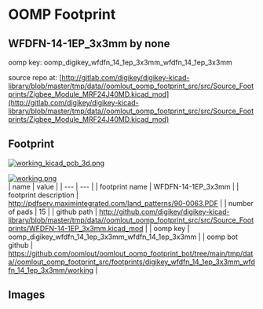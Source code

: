 # OOMP Footprint  
## WFDFN-14-1EP_3x3mm  by none  
  
oomp key: oomp_digikey_wfdfn_14_1ep_3x3mm_wfdfn_14_1ep_3x3mm  
  
source repo at: [http://gitlab.com/digikey/digikey-kicad-library/blob/master/tmp/data//oomlout_oomp_footprint_src/src/Source_Footprints/Zigbee_Module_MRF24J40MD.kicad_mod](http://gitlab.com/digikey/digikey-kicad-library/blob/master/tmp/data//oomlout_oomp_footprint_src/src/Source_Footprints/Zigbee_Module_MRF24J40MD.kicad_mod)  
## Footprint  
  
[![working_kicad_pcb_3d.png](working_kicad_pcb_3d_600.png)](working_kicad_pcb_3d.png)  
  
[![working.png](working_600.png)](working.png)  
| name | value | 
| --- | --- | 
| footprint name | WFDFN-14-1EP_3x3mm | 
| footprint description | http://pdfserv.maximintegrated.com/land_patterns/90-0063.PDF | 
| number of pads | 15 | 
| github path | http://github.com/digikey/digikey-kicad-library/blob/master/tmp/data//oomlout_oomp_footprint_src/src/Source_Footprints/WFDFN-14-1EP_3x3mm.kicad_mod | 
| oomp key | oomp_digikey_wfdfn_14_1ep_3x3mm_wfdfn_14_1ep_3x3mm | 
| oomp bot github | https://github.com/oomlout/oomlout_oomp_footprint_bot/tree/main/tmp/data//oomlout_oomp_footprint_src/footprints/digikey_wfdfn_14_1ep_3x3mm_wfdfn_14_1ep_3x3mm/working | 
## Images  
